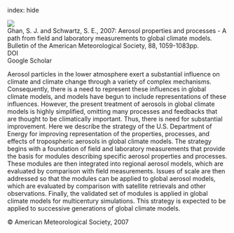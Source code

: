 index: hide

<div class="Citation">
    <div class="Citation-thumb CitationThumb-linked"  data-href="https://doi.org/10.1175/bams-88-7-1059">
      <img src="https://static.claimspace.cloud/climate-study-static/refs/thumbs/7/Ghan_and_Schwartz_2007-thumb.png" />
    </div>

  <div class="Citation-body">
    <div class="Citation-text">Ghan, S. J. and Schwartz, S. E., 2007: Aerosol properties and processes - A path from field and laboratory measurements to global climate models. <span class="Article-journal">Bulletin of the American Meteorological Society, </span><span class="Article-volume">88, </span>1059-1083pp.</div>
    <div class="Citation-links">
      <div class="CitationLink" data-href="https://doi.org/10.1175/bams-88-7-1059">
        <div class="CitationLink-icon CitationLink-Doi"></div>
        <div class="CitationLink-text">DOI</div>
      </div>
      <div class="CitationLink" data-href="https://scholar.google.com/scholar?q=10.1175/bams-88-7-1059">
        <div class="CitationLink-icon CitationLink-Scholar"></div>
        <div class="CitationLink-text">Google Scholar</div>
      </div>
    </div>
  </div>
</div>

Aerosol particles in the lower atmosphere exert a substantial influence on climate and climate change through a variety of complex mechanisms. Consequently, there is a need to represent these influences in global climate models, and models have begun to include representations of these influences. However, the present treatment of aerosols in global climate models is highly simplified, omitting many processes and feedbacks that are thought to be climatically important. Thus, there is need for substantial improvement. Here we describe the strategy of the U.S. Department of Energy for improving representation of the properties, processes, and effects of tropospheric aerosols in global climate models. The strategy begins with a foundation of field and laboratory measurements that provide the basis for modules describing specific aerosol properties and processes. These modules are then integrated into regional aerosol models, which are evaluated by comparison with field measurements. Issues of scale are then addressed so that the modules can be applied to global aerosol models, which are evaluated by comparison with satellite retrievals and other observations. Finally, the validated set of modules is applied in global climate models for multicentury simulations. This strategy is expected to be applied to successive generations of global climate models.

<div class="Citation-copy">
&copy; American Meteorological Society, 2007
</div>